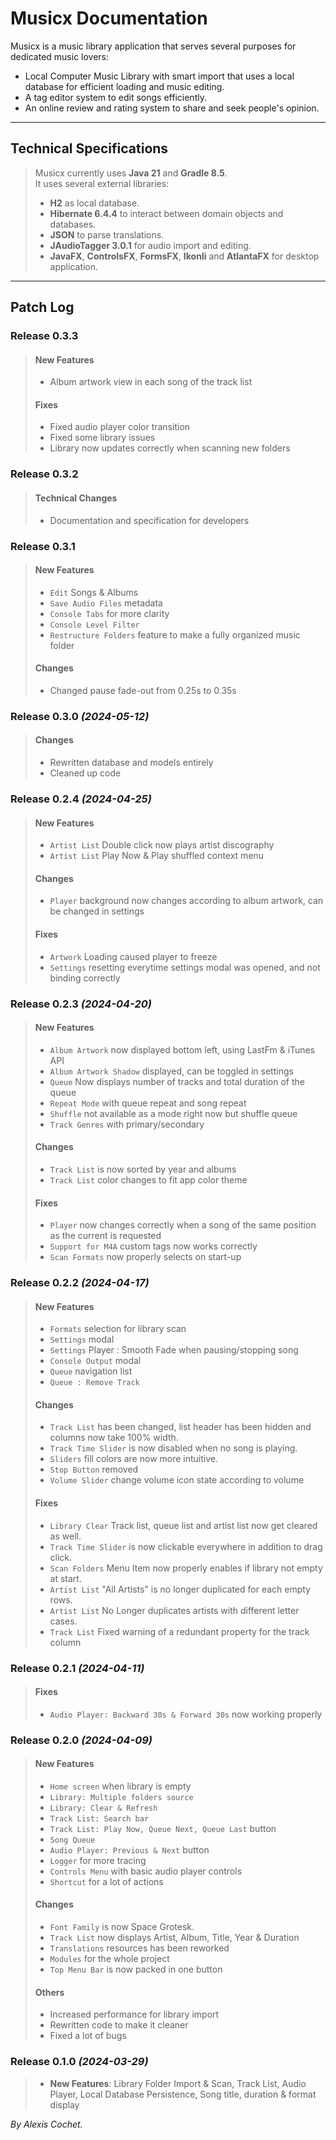 # Musicx Documentation

Musicx is a music library application that serves several purposes for dedicated
music lovers:<br>
- Local Computer Music Library with smart import that uses a local database for efficient
  loading and music editing.
- A tag editor system to edit songs efficiently.
- An online review and rating system to share and seek people's opinion.

***

## Technical Specifications

> Musicx currently uses **Java 21** and **Gradle 8.5**.<br>
> It uses several external libraries:
> - **H2** as local database.
> - **Hibernate 6.4.4** to interact between domain objects and databases.
> - **JSON** to parse translations.
> - **JAudioTagger 3.0.1** for audio import and editing.
> - **JavaFX**, **ControlsFX**, **FormsFX**, **Ikonli** and **AtlantaFX** for desktop application.

***

## Patch Log

### Release 0.3.3

> #### New Features
> - Album artwork view in each song of the track list
> #### Fixes
> - Fixed audio player color transition
> - Fixed some library issues
> - Library now updates correctly when scanning new folders

### Release 0.3.2

> #### Technical Changes
> - Documentation and specification for developers

### Release 0.3.1

> #### New Features
> - `Edit` Songs & Albums
> - `Save Audio Files` metadata
> - `Console Tabs` for more clarity
> - `Console Level Filter`
> - `Restructure Folders` feature to make a fully organized music folder
> #### Changes
> - Changed pause fade-out from 0.25s to 0.35s

### Release 0.3.0 *(2024-05-12)*

> #### Changes
> - Rewritten database and models entirely
> - Cleaned up code

### Release 0.2.4 *(2024-04-25)*

> #### New Features
> - `Artist List` Double click now plays artist discography
> - `Artist List` Play Now & Play shuffled context menu
> #### Changes
> - `Player` background now changes according to album artwork, can be changed in settings
> #### Fixes
> - `Artwork` Loading caused player to freeze
> - `Settings` resetting everytime settings modal was opened, and not binding correctly

### Release 0.2.3 *(2024-04-20)*

> #### New Features
> - `Album Artwork` now displayed bottom left, using LastFm & iTunes API
> - `Album Artwork Shadow` displayed, can be toggled in settings
> - `Queue` Now displays number of tracks and total duration of the queue
> - `Repeat Mode` with queue repeat and song repeat
> - `Shuffle` not available as a mode right now but shuffle queue
> - `Track Genres` with primary/secondary
> #### Changes
> - `Track List` is now sorted by year and albums
> - `Track List` color changes to fit app color theme
> #### Fixes
> - `Player` now changes correctly when a song of the same position as the current is requested
> - `Support for M4A` custom tags now works correctly
> - `Scan Formats` now properly selects on start-up

### Release 0.2.2 *(2024-04-17)*

> #### New Features
> - `Formats` selection for library scan
> - `Settings` modal
> - `Settings` Player : Smooth Fade when pausing/stopping song
> - `Console Output` modal
> - `Queue` navigation list
> - `Queue : Remove Track`
> #### Changes
> - `Track List` has been changed, list header has been hidden and columns now take 100% width.
> - `Track Time Slider` is now disabled when no song is playing.
> - `Sliders` fill colors are now more intuitive.
> - `Stop Button` removed
> - `Volume Slider` change volume icon state according to volume
> #### Fixes
> - `Library Clear` Track list, queue list and artist list now get cleared as well.
> - `Track Time Slider` is now clickable everywhere in addition to drag click.
> - `Scan Folders` Menu Item now properly enables if library not empty at start.
> - `Artist List` "All Artists" is no longer duplicated for each empty rows.
> - `Artist List` No Longer duplicates artists with different letter cases.
> - `Track List` Fixed warning of a redundant property for the track column

### Release 0.2.1 *(2024-04-11)*

> #### Fixes
> - `Audio Player: Backward 30s & Forward 30s` now working properly

### Release 0.2.0 *(2024-04-09)*

> #### New Features
> - `Home screen` when library is empty
> - `Library: Multiple folders source`
> - `Library: Clear & Refresh`
> - `Track List: Search bar`
> - `Track List: Play Now, Queue Next, Queue Last` button
> - `Song Queue`
> - `Audio Player: Previous & Next` button
> - `Logger` for more tracing
> - `Controls Menu` with basic audio player controls
> - `Shortcut` for a lot of actions
> #### Changes
> - `Font Family` is now Space Grotesk.
> - `Track List` now displays Artist, Album, Title, Year & Duration
> - `Translations` resources has been reworked
> - `Modules` for the whole project
> - `Top Menu Bar` is now packed in one button
> #### Others
> - Increased performance for library import
> - Rewritten code to make it cleaner
> - Fixed a lot of bugs

### Release 0.1.0 *(2024-03-29)*

> - **New Features**: Library Folder Import & Scan, Track List, Audio Player, 
> Local Database Persistence, Song title, duration & format display

*By Alexis Cochet.*